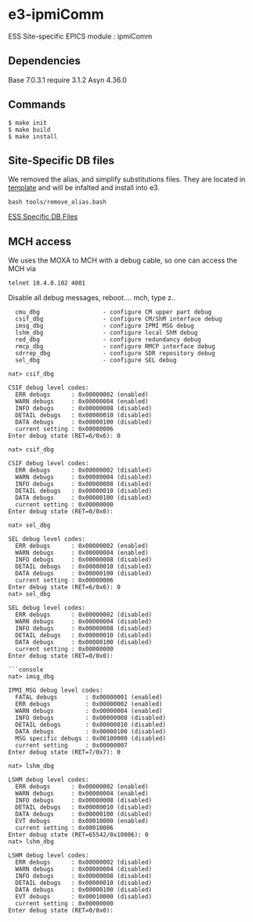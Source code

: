 # e3-ipmiComm

ESS Site-specific EPICS module : ipmiComm

## Dependencies

Base 7.0.3.1
require 3.1.2
Asyn 4.36.0

## Commands

```
$ make init
$ make build
$ make install
```

## Site-Specific DB files

We removed the alias, and simplify substitutions files. They are located in [template](https://github.com/icshwi/e3-ipmiComm/tree/master/template) and will be infalted and install into e3. 

```
bash tools/remove_alias.bash 
```

[ESS Specific DB Files](template/README.md)

## MCH access

We uses the MOXA to MCH with a debug cable, so one can access the MCH via

```
telnet 10.4.8.102 4001
```

Disable all debug messages, reboot.... mch, type z..

```
  cmu_dbg                  - configure CM upper part debug
  csif_dbg                 - configure CM/ShM interface debug
  imsg_dbg                 - configure IPMI MSG debug
  lshm_dbg                 - configure local ShM debug
  red_dbg                  - configure redundancy debug
  rmcp_dbg                 - configure RMCP interface debug
  sdrrep_dbg               - configure SDR repository debug
  sel_dbg                  - configure SEL debug
```

```console
nat> csif_dbg

CSIF debug level codes:
  ERR debugs      : 0x00000002 (enabled)
  WARN debugs     : 0x00000004 (enabled)
  INFO debugs     : 0x00000008 (disabled)
  DETAIL debugs   : 0x00000010 (disabled)
  DATA debugs     : 0x00000100 (disabled)
  current setting : 0x00000006
Enter debug state (RET=6/0x6): 0
```

```console
nat> csif_dbg

CSIF debug level codes:
  ERR debugs      : 0x00000002 (disabled)
  WARN debugs     : 0x00000004 (disabled)
  INFO debugs     : 0x00000008 (disabled)
  DETAIL debugs   : 0x00000010 (disabled)
  DATA debugs     : 0x00000100 (disabled)
  current setting : 0x00000000
Enter debug state (RET=0/0x0):
```

```console
nat> sel_dbg

SEL debug level codes:
  ERR debugs      : 0x00000002 (enabled)
  WARN debugs     : 0x00000004 (enabled)
  INFO debugs     : 0x00000008 (disabled)
  DETAIL debugs   : 0x00000010 (disabled)
  DATA debugs     : 0x00000100 (disabled)
  current setting : 0x00000006
Enter debug state (RET=6/0x6): 0      
nat> sel_dbg

SEL debug level codes:
  ERR debugs      : 0x00000002 (disabled)
  WARN debugs     : 0x00000004 (disabled)
  INFO debugs     : 0x00000008 (disabled)
  DETAIL debugs   : 0x00000010 (disabled)
  DATA debugs     : 0x00000100 (disabled)
  current setting : 0x00000000
Enter debug state (RET=0/0x0): 

```console
nat> imsg_dbg

IPMI_MSG debug level codes:
  FATAL debugs        : 0x00000001 (enabled)
  ERR debugs          : 0x00000002 (enabled)
  WARN debugs         : 0x00000004 (enabled)
  INFO debugs         : 0x00000008 (disabled)
  DETAIL debugs       : 0x00000010 (disabled)
  DATA debugs         : 0x00000100 (disabled)
  MSG specific debugs : 0x00100000 (disabled)
  current setting     : 0x00000007
Enter debug state (RET=7/0x7): 0
```

```console
nat> lshm_dbg

LSHM debug level codes:
  ERR debugs      : 0x00000002 (enabled)
  WARN debugs     : 0x00000004 (enabled)
  INFO debugs     : 0x00000008 (disabled)
  DETAIL debugs   : 0x00000010 (disabled)
  DATA debugs     : 0x00000100 (disabled)
  EVT debugs      : 0x00010000 (enabled)
  current setting : 0x00010006
Enter debug state (RET=65542/0x10006): 0
nat> lshm_dbg

LSHM debug level codes:
  ERR debugs      : 0x00000002 (disabled)
  WARN debugs     : 0x00000004 (disabled)
  INFO debugs     : 0x00000008 (disabled)
  DETAIL debugs   : 0x00000010 (disabled)
  DATA debugs     : 0x00000100 (disabled)
  EVT debugs      : 0x00010000 (disabled)
  current setting : 0x00000000
Enter debug state (RET=0/0x0): 
```
